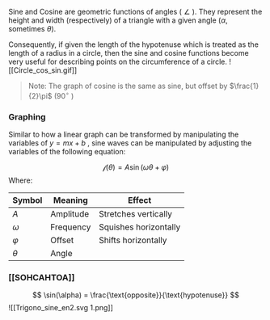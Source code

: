 
Sine and Cosine are geometric functions of angles ( $\angle$ ). They represent the height and width (respectively) of a triangle with a given angle ($\alpha$, sometimes $\theta$).

Consequently, if given the length of the hypotenuse which is treated as the length of a radius in a circle, then the sine and cosine functions become very useful for describing points on the circumference of a circle.
![[Circle_cos_sin.gif]]
> Note: The graph of cosine is the same as sine, but offset by $\frac{1}{2}\pi$ ($90^{\circ}$ )

### Graphing

Similar to how a linear graph can be transformed by manipulating the variables of $y=mx+b$ , sine waves can be manipulated by adjusting the variables of the following equation:

$$
\mathcal{f}(\theta) = A \sin(\omega \theta + \varphi)
$$
Where:

Symbol | Meaning | Effect 
--|--|--
$A$ | Amplitude | Stretches vertically |
$\omega$ | Frequency | Squishes horizontally|
$\varphi$| Offset | Shifts horizontally |
$\theta$ | Angle | |


### [[SOHCAHTOA]]

$$
\sin(\alpha) = \frac{\text{opposite}}{\text{hypotenuse}}
$$
![[Trigono_sine_en2.svg 1.png]]
